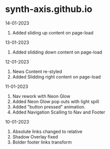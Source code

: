 # synth-axis.github.io

14-01-2023
  1. Added sliding up content on page-load

13-01-2023
  1. Added slidding down content on page-load

12-01-2023
  1. News Content re-styled
  2. Added Slidding right content on page-load

11-01-2023
  1. Nav rework with Neon Glow
  2. Added Neon Glow pop outs with light spill
  3. Added "button pressed" animation.
  3. Added Navigation Scalling to Nav and Footer

10-01-2023
  1. Absolute links changed to relative
  2. Shadow Overlay fixed
  3. Bolder footer links transform
